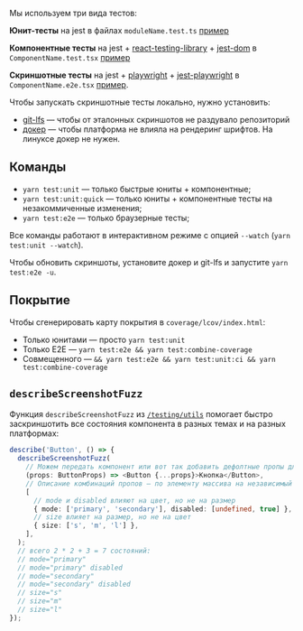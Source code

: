 Мы используем три вида тестов:

**Юнит-тесты** на jest в файлах `moduleName.test.ts` [пример](./src/helpers/getPlatformClassName.test.ts)

**Компонентные тесты** на jest + [react-testing-library](https://testing-library.com/docs/react-testing-library/example-intro) + [jest-dom](https://github.com/testing-library/jest-dom#table-of-contents) в `ComponentName.test.tsx` [пример](./src/components/Checkbox/Checkbox.test.tsx)

**Скриншотные тесты** на jest + [playwright](https://playwright.dev/#?path=docs/api.md) + [jest-playwright](https://github.com/playwright-community/jest-playwright) в `ComponentName.e2e.tsx` [пример](./src/components/Checkbox/Checkbox.e2e.tsx).

Чтобы запускать скриншотные тесты локально, нужно установить:

- [git-lfs](https://git-lfs.github.com) — чтобы от эталонных скриншотов не раздувало репозиторий
- [докер](https://www.docker.com/products/docker-desktop) — чтобы платформа не влияла на рендеринг шрифтов. На линуксе докер не нужен.

## Команды

- `yarn test:unit` — только быстрые юниты + компонентные;
- `yarn test:unit:quick` — только юниты + компонентные тесты на незакоммиченные изменения;
- `yarn test:e2e` — только браузерные тесты;

Все команды работают в интерактивном режиме с опцией `--watch` (`yarn test:unit --watch`).

Чтобы обновить скриншоты, установите докер и git-lfs и запустите `yarn test:e2e -u`.

## Покрытие

Чтобы сгенерировать карту покрытия в `coverage/lcov/index.html`:

- Только юнитами — просто `yarn test:unit`
- Только E2E — `yarn test:e2e && yarn test:combine-coverage`
- Совмещенного — `&& yarn test:e2e && yarn test:unit:ci && yarn test:combine-coverage`

## `describeScreenshotFuzz`

Функция `describeScreenshotFuzz` из [`/testing/utils`](./src/testing/e2e/utils.tsx) помогает быстро заскриншотить все состояния компонента в разных темах и на разных платформах:

```ts
describe('Button', () => {
  describeScreenshotFuzz(
    // Можем передать компонент или вот так добавить дефолтные пропы для скриншотов
    (props: ButtonProps) => <Button {...props}>Кнопка</Button>,
    // Описание комбинаций пропов — по элементу массива на независимый набор
    [
      // mode и disabled влияют на цвет, но не на размер
      { mode: ['primary', 'secondary'], disabled: [undefined, true] },
      // size влияет на размер, но не на цвет
      { size: ['s', 'm', 'l'] },
    ],
  );
  // всего 2 * 2 + 3 = 7 состояний:
  // mode="primary"
  // mode="primary" disabled
  // mode="secondary"
  // mode="secondary" disabled
  // size="s"
  // size="m"
  // size="l"
});
```
